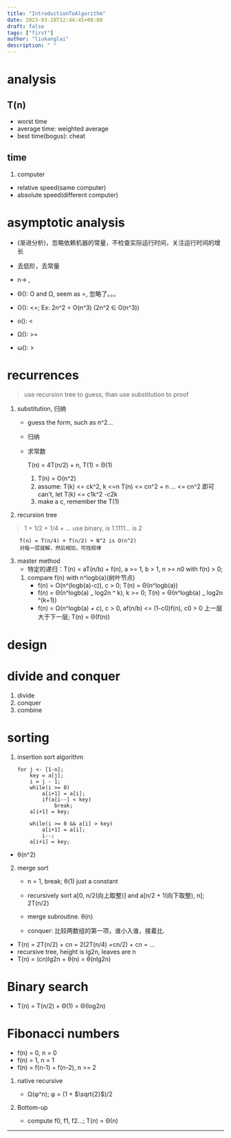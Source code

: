 ```yaml
---
title: "IntroductionToAlgorithm"
date: 2023-03-28T12:44:45+08:00
draft: false
tags: ["first"]
author: "liukanglai"
description: " "
---
```


# analysis

## T(n)

- worst time
- average time: weighted average
- best time(bogus): cheat

## time

1. computer

- relative speed(same computer)
- absolute speed(different computer)

# asymptotic analysis

- (渐进分析)，忽略依赖机器的常量，不检查实际运行时间，关注运行时间的增长
- 去低阶，去常量
- n-> ,

- &Theta;(): O and &Omega;, seem as =, 忽略了。。。
- O(): \<=; Ex: 2n^2 = O(n^3) (2n^2 &in; O(n^3))
- o(): <
- &Omega;(): >=
- &omega;(): >

# recurrences

> use recursion tree to guess, than use substitution to proof

1. substitution, 归纳

   - guess the form, such as n^2...
   - 归纳
   - 求常数

     T(n) = 4T(n/2) + n, T(1) = &Theta;(1)

     1. T(n) = O(n^2)
     2. assume: T(k) <= ck^2, k <=n
        T(n) <= cn^2 + n ... <= cn^2 即可
        can't, let T(k) <= c1k^2 -c2k
     3. make a c, remember the T(1)

2. recursion tree

> 1 + 1/2 + 1/4 + ... use binary, is 1.1111... is 2

        T(n) = T(n/4) + T(n/2) + N^2 is O(n^2)
        对每一层就解，然后相加，可找规律

3. master method
   - 特定的递归：T(n) = aT(n/b) + f(n), a >= 1, b > 1, n >= n0 with f(n) > 0;
   1. compare f(n) with n^logb(a)(树叶节点)
      - f(n) = O(n^(logb(a)-c)), c > 0; T(n) = &Theta;(n^logb(a))
      - f(n) = &Theta;(n^logb(a) _ log2n ^ k), k >= 0; T(n) = &Theta;(n^logb(a) _ log2n ^(k+1))
      - f(n) = &Omega;(n^logb(a) + c), c > 0, af(n/b) <= (1-c0)f(n), c0 > 0 上一层大于下一层; T(n) = &Theta;(f(n))

# design

# divide and conquer

1. divide
2. conquer
3. combine

# sorting

1.  insertion sort algorithm

        for j <- [1-n];
            key = a[j];
            i = j - 1;
            while(i >= 0)
                a[i+1] = a[i];
                if(a[i--] < key)
                    break;
            a[i+1] = key;

            while(i >= 0 && a[i] > key)
                a[i+1] = a[i];
                i--;
            a[i+1] = key;

- &theta;(n^2)

2. merge sort

   - n = 1, break; &theta;(1) just a constant
   - recursively sort a[0, n/2(向上取整)] and a[n/2 + 1(向下取整), n]; 2T(n/2)
   - merge subroutine. &theta;(n)

   - conquer: 比较两数组的第一项，谁小入谁，接着比.

- T(n) = 2T(n/2) + cn = 2(2T(n/4) +cn/2) + cn = ...
- recursive tree, height is lg2n, leaves are n
- T(n) = (cn)lg2n + &theta;(n) = &theta;(nlg2n)

# Binary search

- T(n) = T(n/2) + &Theta;(1) = &Theta;(log2n)

# Fibonacci numbers

- f(n) = 0, n = 0
- f(n) = 1, n = 1
- f(n) = f(n-1) + f(n-2), n >= 2

1. native recursive

   - &Omega;(&phi;^n); &phi; = (1 + $\sqrt{2}$)/2

2. Bottom-up
   - compute f0, f1, f2...; T(n) = &Theta;(n)

---

